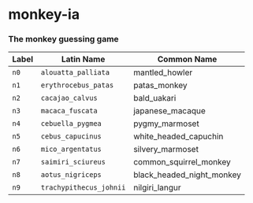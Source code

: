 # monkey-ia

### The monkey guessing game

Label               | Latin Name             | Common Name                  
------------------- | ---------------------- | ----------------------------- 
`n0`                | `alouatta_palliata`    | mantled_howler
`n1`                | `erythrocebus_patas`   | patas_monkey
`n2`                | `cacajao_calvus`       | bald_uakari
`n3`                | `macaca_fuscata`       | japanese_macaque
`n4`                | `cebuella_pygmea`      | pygmy_marmoset
`n5`                | `cebus_capucinus`      | white_headed_capuchin
`n6`                | `mico_argentatus`      | silvery_marmoset
`n7`                | `saimiri_sciureus`     | common_squirrel_monkey
`n8`                | `aotus_nigriceps`      | black_headed_night_monkey
`n9`                | `trachypithecus_johnii`| nilgiri_langur

